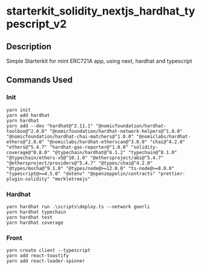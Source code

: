 # starterkit_solidity_nextjs_hardhat_typescript_v2
## Description
Simple Starterkit for mint ERC721A app, using next, hardhat and typescript

## Commands Used
### Init
```shell
yarn init
yarn add hardhat
yarn hardhat
yarn add --dev "hardhat@^2.11.1" "@nomicfoundation/hardhat-toolbox@^2.0.0" "@nomicfoundation/hardhat-network-helpers@^1.0.0" "@nomicfoundation/hardhat-chai-matchers@^1.0.0" "@nomiclabs/hardhat-ethers@^2.0.0" "@nomiclabs/hardhat-etherscan@^3.0.0" "chai@^4.2.0" "ethers@^5.4.7" "hardhat-gas-reporter@^1.0.8" "solidity-coverage@^0.8.0" "@typechain/hardhat@^6.1.2" "typechain@^8.1.0" "@typechain/ethers-v5@^10.1.0" "@ethersproject/abi@^5.4.7" "@ethersproject/providers@^5.4.7" "@types/chai@^4.2.0" "@types/mocha@^9.1.0" "@types/node@>=12.0.0" "ts-node@>=8.0.0" "typescript@>=4.5.0" "dotenv" "@openzeppelin/contracts" "prettier-plugin-solidity" "merkletreejs"
```

### Hardhat
```
yarn hardhat run .\scripts\deploy.ts --network goerli
yarn hardhat typechain
yarn hardhat test
yarn hardhat coverage
```

### Front
```
yarn create client --typescript
yarn add react-toastify
yarn add react-loader-spinner
```
